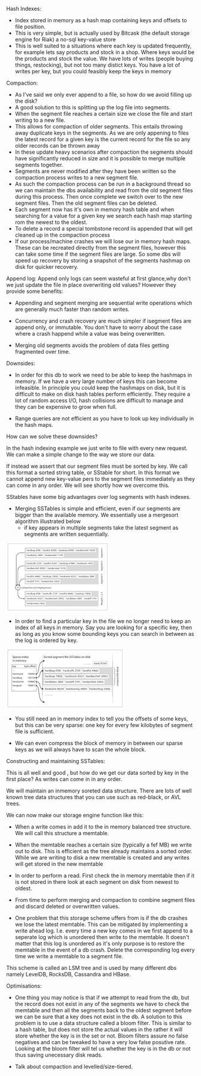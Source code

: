 
Hash Indexes:

- Index stored in memory as a hash map containing keys and offsets to file position.
- This is very simple, but is actually used by Bitcask (the default storage engine for Riak) a no-sql key-value store
- This is well suited to a situations where each key is updated frequently, for example lets say products and stock in a shop. 
Where keys would be the products and stock the value. We have lots of writes (people buying things, restocking), but not too many distict keys.
You have a lot of writes per key, but you could feasibly keep the keys in memory

Compaction:
- As I've said we only ever append to a file, so how do we avoid filling up the disk? 
- A good solution to this is splitting up the log file into segments. 
- When the segment file reaches a certain size we close the file and start writing to a new file. 
- This allows for compaction of older segments. This entails throwing away duplicate keys in the segments. As 
we are only appening to files the latest record for a given key is the current record for the file so any older records can be thrown away 
- In these update heavy scenarios after compaction the segments should have significantly reduced in size and it is possible to merge multiple segments together. 
- Segments are never modified after they have been written so the compaction process writes to a new segment file.
- As such the compaction process can be run in a background thread so we can maintain the dbs availability and read from the old segment files during this process. Then once complete we switch over to the new segment files. Then the old segment files can be deleted.
- Each segment now has it's own in memory hash table and when searching for a value for a given key we search each hash map starting rom the newest to the oldest. 
- To delete a record a special tombstone record iis appended that will get cleaned up in the compaction process
- If our process/machine crashes we will lose our in memory hash maps. These can be recreated directly from the segment files, however this can take some time if the segment files are large. So some dbs will speed up recovery by storing a snapshot of the segments hashmap on disk for quicker recovery.

Append log:
Append only logs can seem wasteful at first glance,why don't we just update the file in place overwriting old values? However they provide some benefits:

- Appending and segment merging are sequential write operations which are generally much faster than random writes.

- Concurrency and crash recovery are much simpler if isegment files are append only, or immutable. You don't have to worry about the case where a crash happend while a value was being overwritten. 

- Merging old segments avoids the problem of data files getting fragmented over time.

Downsides:
- In order for this db to work we need to be able to keep the hashmaps in memory. If we have a very large number of keys this can become infeasible. In principle you could keep the hashmaps on disk, but it is difficult to make on disk hash tables perform efficiently. They require a lot of random access I/O, hash collisions are difficult to manage and they can be expensive to grow when full. 

- Range queries are not efficient as you have to look up key individually in the hash maps. 


How can we solve these downsides? 

In the hash indexing example we just write to file with every new request. We can make a simple change to the way we store our data. 

If instead we assert that our segment files must be sorted by key. We call this format a sorted string table, or SStable for short. In this format we cannot append new key-value pers to the segment files immediately as they can come in any order. We will see shortly how we overcome this. 

SStables have some big advantages over log segments with hash indexes. 

- Merging SSTables is simple and efficient, even if our segments are bigger than the available memory. We essentially use a mergesort algorithm illustrated below
    - if key appears in multiple segments take the latest segment as segments are written sequentially.

![Alt text](image-1.png)

- In order to find a particular key in the file we no longer need to keep an index of all keys in memory. Say you are looking for a specific key, then as long as you know some bounding keys you can search in between as the log is ordered by key. 

![Alt text](image.png)

- You still need an in memory index to tell you the offsets of some keys, but this can be very sparse: one key for every few kilobytes of segment file is sufficient.

- We can even compress the block of memory in between our sparse keys as we will always have to scan the whole block. 

Constructing and maintaining SSTables:

This is all well and good , but how do we get our data sorted by key in the first place? As writes can come in in any order. 

We will maintain an inmemory soreted data structure. There are lots of well known tree data structures that you can use such as red-black, or AVL trees. 

We can now make our storage engine function like this: 
- When a write comes in add it to the in memory balanced tree structure. We will call this structure a memtable. 
- When the memtable reaches a certain size (typically a fef MB) we write out to disk. This is efficient as the tree already maintains a sorted order. While we are writing to disk a new memtable is created and any writes will get stored in the new memtable
- In order to perform a read. First check the in memory memtable then if it is not stored in there look at each segment on disk from newest to oldest. 
- From time to perform merging and compaction to combine segment files and discard deleted or overwritten values.

- One problem that this storage scheme uffers from is if the db crashes we lose the latest memtable. This can be mitigated by implementing a write ahead log. I.e. every time a new key comes in we first append to a seperate log which is unordered then write to the memtable. It doesn't matter that this log is unordered as it's only purpose is to restore the memtable in the event of a db crash. Delete the corresponding log every time we write a memtable to a segment file. 


This scheme is called an LSM tree and is used by many different dbs namely LevelDB, RocksDB, Cassandra and HBase. 

Optimisations:
- One thing you may notice is that if we attempt to read from the db, but the record does not exist in any of the segments we have to check the memtable and then all the segments back to the oldest segment before we can be sure that a key does not exist in the db. A solution to this problem is to use a data structure called a bloom filter. This is similar to a hash table, but does not store the actual values in the rather it will store whether the key is in the set or not. Bloom filters assure no false negatives and can be tweaked to have a very low false posutive rate. Looking at the bloom filter will tel us whether the key is in the db or not thus saving unecessary disk reads. 

- Talk about compaction and levelled/size-tiered.

